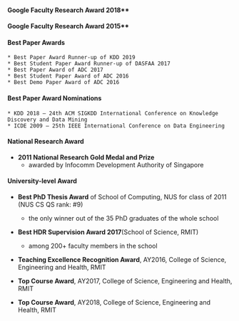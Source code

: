 #### Google Faculty Research Award 2018**

#### Google Faculty Research Award 2015**

#### Best Paper Awards
	* Best Paper Award Runner-up of KDD 2019
	* Best Student Paper Award Runner-up of DASFAA 2017
	* Best Paper Award of ADC 2017
	* Best Student Paper Award of ADC 2016
	* Best Demo Paper Award of ADC 2016

#### Best Paper Award Nominations
	* KDD 2018 – 24th ACM SIGKDD International Conference on Knowledge Discovery and Data Mining
	* ICDE 2009 – 25th IEEE International Conference on Data Engineering

#### National Research Award
* **2011 National Research Gold Medal and Prize**
	- awarded by Infocomm Development Authority of Singapore

#### University-level Award
* **Best PhD Thesis Award** of School of Computing, NUS for class of 2011 (NUS CS QS rank: #9)
	- the only winner out of the 35 PhD graduates of the whole school
* **Best HDR Supervision Award 2017**(School of Science, RMIT)
	-  among 200+ faculty members in the school
* **Teaching Excellence Recognition Award**, AY2016, College of Science, Engineering and Health, RMIT

* **Top Course Award**, AY2017, College of Science, Engineering and Health, RMIT
* **Top Course Award**, AY2018, College of Science, Engineering and Health, RMIT